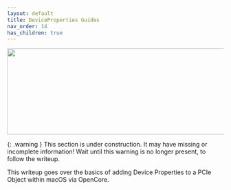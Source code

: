 ```yaml
---
layout: default
title: DeviceProperties Guides
nav_order: 14
has_children: true
---
```


<p align="center">
  <img width="650" height="200" src="../../../assets/HeaderDeviceProperties.png">
</p>

{: .warning }
This section is under construction. It may have missing or incomplete information! Wait until this warning is no longer present, to follow the writeup.

This writeup goes over the basics of adding Device Properties to a PCIe Object within macOS via OpenCore.